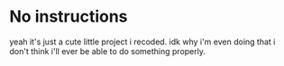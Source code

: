 # No instructions

yeah it's just a cute little project i recoded.
idk why i'm even doing that i don't think i'll ever be able to do something properly.
